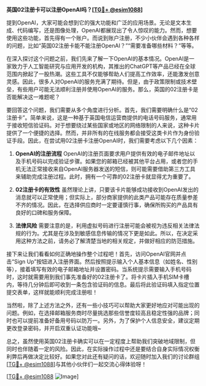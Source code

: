 **英国02注册卡可以注册OpenAI吗？[[TG💪+ @esim1088](https://t.me/s/esim1088)]**

提到OpenAI，大家可能会想到它的强大功能和广泛的应用场景。无论是文本生成、代码编写，还是图像处理，OpenAI都展现出了令人惊叹的能力。然而，想要使用这些功能，首先得有一个账户。而说到账户注册，不少小伙伴会遇到各种各样的问题，比如“英国02注册卡能不能注册OpenAI？”“需要准备哪些材料？”等等。

在深入探讨这个问题之前，我们先来了解一下OpenAI的基本情况。OpenAI是一家致力于人工智能研究与应用开发的机构，其推出的ChatGPT等产品已经在全球范围内掀起了一股热潮。这些工具不仅能够帮助人们提高工作效率，还能激发创意灵感。因此，很多人对OpenAI的服务充满了期待。但是，由于政策限制或技术壁垒，有些用户可能无法顺利注册并使用OpenAI的服务。那么，英国的02注册卡是否能解决这一难题呢？

要回答这个问题，我们需要从多个角度进行分析。首先，我们需要明确什么是“02注册卡”。简单来说，这是一种基于英国电信运营商提供的电话号码服务，通常用于接收短信验证码。对于想要绕过某些国家或地区的网络限制的人来说，这种卡片提供了一个便捷的选择。然而，并非所有的在线服务都会接受这类卡片作为身份验证手段。因此，在尝试用02注册卡注册OpenAI时，我们需要考虑以下几个因素：

1. **OpenAI的注册流程**
   OpenAI的注册页面要求用户提供有效的电子邮件地址以及手机号码以完成验证步骤。如果您的邮箱已经被其他平台占用，或者您的手机无法正常接收来自OpenAI服务器发送的短信，则可能需要借助第三方工具来辅助完成注册过程。此时，拥有一个可靠的02注册卡就显得尤为重要了。
   
2. **02注册卡的有效性**
   虽然理论上讲，只要该卡片能够成功接收到OpenAI发出的消息就可以正常使用；但实际上，部分商家提供的此类产品可能存在质量参差不齐的情况。因此，在选择供应商时一定要谨慎行事，确保所购买的产品具有良好的口碑和服务保障。

3. **法律风险**
   需要注意的是，利用虚拟号码进行注册可能会被视为违反相关法律法规的行为。尤其是在涉及到敏感信息传输的情况下更是如此。所以，在决定采用这种方法之前，请务必了解清楚当地的相关规定，并做好相应的防范措施。

接下来让我们看看如何正确地操作整个过程吧！首先，访问OpenAI官网并点击“Sign Up”按钮进入注册界面。然后按照提示输入个人基本信息（如姓名、性别等），接着填写有效的电子邮箱地址并设置密码。当系统提示需要输入手机号码时，这时就需要用到我们事先准备好的02注册卡了。将卡片插入手机SIM卡槽内，等待几分钟后即可收到一条包含验证码的信息。最后将此验证码填入指定位置提交表单，这样就能顺利完成注册啦！

当然啦，除了上述方法之外，还有一些小技巧可以帮助大家更好地应对可能出现的问题。例如，在选择邮箱服务商时尽量挑选那些信誉度较高且稳定性强的品牌；同时也可以提前准备好备用号码以防万一。另外，为了保护个人信息安全，建议定期更改登录密码，并开启双重认证功能哦~

总之，虽然使用英国02注册卡确实可以在一定程度上帮助我们突破地域限制，但同时也伴随着一定的风险。因此，在实际操作过程中还是要结合自身实际情况权衡利弊后再做决定比较好。如果您对此还有疑问的话，欢迎随时加入我们的讨论群组[[TG💪+ @esim1088](https://t.me/s/esim1088)]与其他小伙伴们一起交流心得体验呀！

[[TG💪+ @esim1088](https://t.me/s/esim1088) ![Image](https://i.postimg.cc/4NQfJmqS/Snipaste-2025-05-13-00-14-12.png)]